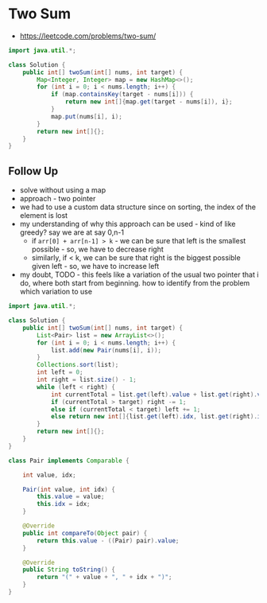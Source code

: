 # Two Sum

- https://leetcode.com/problems/two-sum/

```java
import java.util.*;

class Solution {
    public int[] twoSum(int[] nums, int target) {
        Map<Integer, Integer> map = new HashMap<>();
        for (int i = 0; i < nums.length; i++) {
            if (map.containsKey(target - nums[i])) {
                return new int[]{map.get(target - nums[i]), i};
            }
            map.put(nums[i], i);
        }
        return new int[]{};
    }
}
```

## Follow Up

- solve without using a map
- approach - two pointer
- we had to use a custom data structure since on sorting, the index of the element is lost
- my understanding of why this approach can be used - kind of like greedy? say we are at say 0,n-1
  - if `arr[0] + arr[n-1] > k` - we can be sure that left is the smallest possible - so, we have to decrease right
  - similarly, if < k, we can be sure that right is the biggest possible given left - so, we have to increase left
- my doubt, TODO - this feels like a variation of the usual two pointer that i do, where both start from beginning. how to identify from the problem which variation to use

```java
import java.util.*;

class Solution {
    public int[] twoSum(int[] nums, int target) {
        List<Pair> list = new ArrayList<>();
        for (int i = 0; i < nums.length; i++) {
            list.add(new Pair(nums[i], i));
        }
        Collections.sort(list);
        int left = 0;
        int right = list.size() - 1;
        while (left < right) {
            int currentTotal = list.get(left).value + list.get(right).value;
            if (currentTotal > target) right -= 1;
            else if (currentTotal < target) left += 1;
            else return new int[]{list.get(left).idx, list.get(right).idx};
        }
        return new int[]{};
    }
}

class Pair implements Comparable {

    int value, idx;

    Pair(int value, int idx) {
        this.value = value;
        this.idx = idx;
    }

    @Override
    public int compareTo(Object pair) {
        return this.value - ((Pair) pair).value;
    }

    @Override
    public String toString() {
        return "(" + value + ", " + idx + ")";
    }
}
```
